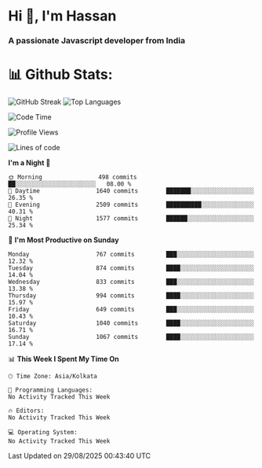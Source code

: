 # Hi 👋, I'm Hassan
### A passionate Javascript developer from India


# 📊 Github Stats:
![GitHub Streak](https://github-readme-streak-stats.herokuapp.com/?user=codeblooded47&theme=dracula&hide_border=false)
![Top Languages](https://github-readme-stats.vercel.app/api/top-langs/?username=codeblooded47&layout=compact&theme=dracula)



<!--START_SECTION:waka-->
![Code Time](http://img.shields.io/badge/Code%20Time-883%20hrs%201%20min-blue)

![Profile Views](http://img.shields.io/badge/Profile%20Views-7-blue)

![Lines of code](https://img.shields.io/badge/From%20Hello%20World%20I%27ve%20Written-24.3%20million%20lines%20of%20code-blue)

**I'm a Night 🦉** 

```text
🌞 Morning                498 commits         ██░░░░░░░░░░░░░░░░░░░░░░░   08.00 % 
🌆 Daytime                1640 commits        ███████░░░░░░░░░░░░░░░░░░   26.35 % 
🌃 Evening                2509 commits        ██████████░░░░░░░░░░░░░░░   40.31 % 
🌙 Night                  1577 commits        ██████░░░░░░░░░░░░░░░░░░░   25.34 % 
```
📅 **I'm Most Productive on Sunday** 

```text
Monday                   767 commits         ███░░░░░░░░░░░░░░░░░░░░░░   12.32 % 
Tuesday                  874 commits         ████░░░░░░░░░░░░░░░░░░░░░   14.04 % 
Wednesday                833 commits         ███░░░░░░░░░░░░░░░░░░░░░░   13.38 % 
Thursday                 994 commits         ████░░░░░░░░░░░░░░░░░░░░░   15.97 % 
Friday                   649 commits         ███░░░░░░░░░░░░░░░░░░░░░░   10.43 % 
Saturday                 1040 commits        ████░░░░░░░░░░░░░░░░░░░░░   16.71 % 
Sunday                   1067 commits        ████░░░░░░░░░░░░░░░░░░░░░   17.14 % 
```


📊 **This Week I Spent My Time On** 

```text
🕑︎ Time Zone: Asia/Kolkata

💬 Programming Languages: 
No Activity Tracked This Week

🔥 Editors: 
No Activity Tracked This Week

💻 Operating System: 
No Activity Tracked This Week
```


 Last Updated on 29/08/2025 00:43:40 UTC
<!--END_SECTION:waka-->

